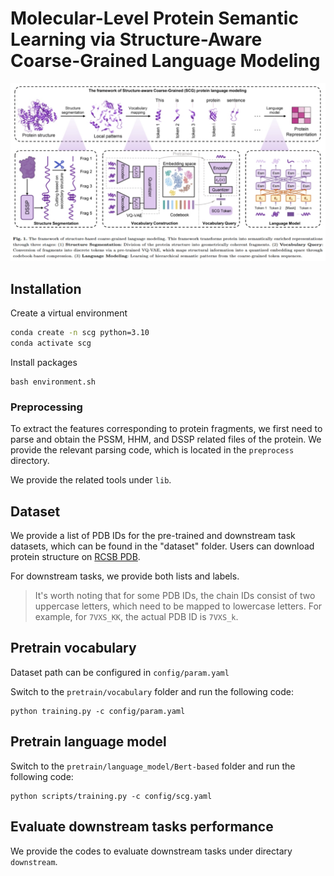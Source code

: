 # Molecular-Level Protein Semantic Learning via Structure-Aware Coarse-Grained Language Modeling

![frame](.\img\frame.png)



## Installation

Create a virtual environment

``` sh
conda create -n scg python=3.10
conda activate scg
```

Install packages

```
bash environment.sh  
```



### Preprocessing

To extract the features corresponding to protein fragments, we first need to parse and obtain the PSSM, HHM, and DSSP related files of the protein. We provide the relevant parsing code, which is located in the `preprocess` directory.

We provide the related tools under `lib`.



## Dataset

We provide a list of PDB IDs for the pre-trained and downstream task datasets, which can be found in the "dataset" folder. Users can download protein structure on [RCSB PDB](https://www.rcsb.org/).

For downstream tasks, we provide both lists and labels.

> It's worth noting that for some PDB IDs, the chain IDs consist of two uppercase letters, which need to be mapped to lowercase letters. For example, for `7VXS_KK`, the actual PDB ID is `7VXS_k`.

## Pretrain vocabulary

Dataset path can be  configured in `config/param.yaml`

Switch to the `pretrain/vocabulary` folder and run the following code:

``` 
python training.py -c config/param.yaml
```



## Pretrain language model

Switch to the `pretrain/language_model/Bert-based` folder and run the following code:

```
python scripts/training.py -c config/scg.yaml
```



## Evaluate downstream tasks  performance

We provide the codes to evaluate downstream tasks under directary `downstream`.